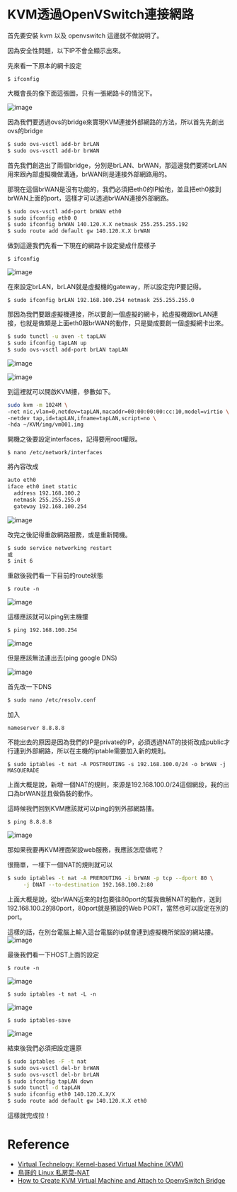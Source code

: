 # KVM透過OpenVSwitch連接網路
首先要安裝 kvm 以及 openvswitch 這邊就不做說明了。

因為安全性問題，以下IP不會全顯示出來。

先來看一下原本的網卡設定 

    $ ifconfig

大概會長的像下面這張圖，只有一張網路卡的情況下。 

![image](http://aven725.github.io/image/KVM/Selection_001.png) 

因為我們要透過ovs的bridge來實現KVM連接外部網路的方法，所以首先先創出ovs的bridge
```sh
$ sudo ovs-vsctl add-br brLAN
$ sudo ovs-vsctl add-br brWAN
```
首先我們創造出了兩個bridge，分別是brLAN、brWAN，那這邊我們要將brLAN用來跟內部虛擬機做溝通，brWAN則是連接外部網路用的。 

那現在這個brWAN是沒有功能的，我們必須把eth0的IP給他，並且把eth0接到brWAN上面的port，這樣才可以透過brWAN連接外部網路。
```sh
$ sudo ovs-vsctl add-port brWAN eth0
$ sudo ifconfig eth0 0
$ sudo ifconfig brWAN 140.120.X.X netmask 255.255.255.192
$ sudo route add default gw 140.120.X.X brWAN
```
做到這邊我們先看一下現在的網路卡設定變成什麼樣子

    $ ifconfig

![image](http://aven725.github.io/image/KVM/Selection_002.png) 

在來設定brLAN，brLAN就是虛擬機的gateway，所以設定完IP要記得。

    $ sudo ifconfig brLAN 192.168.100.254 netmask 255.255.255.0
    
那因為我們要跟虛擬機連接，所以要創一個虛擬的網卡，給虛擬機跟brLAN連接，也就是做類是上面eth0跟brWAN的動作，只是變成要創一個虛擬網卡出來。
```sh
$ sudo tunctl -u aven -t tapLAN
$ sudo ifconfig tapLAN up
$ sudo ovs-vsctl add-port brLAN tapLAN
```
![image](http://aven725.github.io/image/KVM/Selection_004.png) 

![image](http://aven725.github.io/image/KVM/Selection_005.png) 

到這裡就可以開啟KVM摟，參數如下。
```sh
sudo kvm -m 1024M \
-net nic,vlan=0,netdev=tapLAN,macaddr=00:00:00:00:cc:10,model=virtio \
-netdev tap,id=tapLAN,ifname=tapLAN,script=no \
-hda ~/KVM/img/vm001.img
```

開機之後要設定interfaces，記得要用root權限。

    $ nano /etc/network/interfaces

將內容改成
```sh
auto eth0
iface eth0 inet static
  address 192.168.100.2
  netmask 255.255.255.0
  gateway 192.168.100.254
```
![image](http://aven725.github.io/image/KVM/Selection_006.png)

改完之後記得重啟網路服務，或是重新開機。
```sh
$ sudo service networking restart
或
$ init 6
```
重啟後我們看一下目前的route狀態

    $ route -n
![image](http://aven725.github.io/image/KVM/Selection_010.png) 

這樣應該就可以ping到主機摟

    $ ping 192.168.100.254
	
![image](http://aven725.github.io/image/KVM/Selection_007.png) 

但是應該無法連出去(ping google DNS) 

![image](http://aven725.github.io/image/KVM/Selection_008.png) 

首先改一下DNS
```sh
$ sudo nano /etc/resolv.conf
```
加入
    
    nameserver 8.8.8.8

不能出去的原因是因為我們的IP是private的IP，必須透過NAT的技術改成public才行連到外部網路，所以在主機的iptable需要加入新的規則。

    $ sudo iptables -t nat -A POSTROUTING -s 192.168.100.0/24 -o brWAN -j MASQUERADE
上面大概是說，新增一個NAT的規則，來源是192.168.100.0/24這個網段，我的出口為brWAN並且做偽裝的動作。

這時候我們回到KVM應該就可以ping的到外部網路摟。

    $ ping 8.8.8.8
    
![image](http://aven725.github.io/image/KVM/Selection_009.png) 

那如果我要再KVM裡面架設web服務，我應該怎麼做呢？

很簡單，一樣下一個NAT的規則就可以
```sh
$ sudo iptables -t nat -A PREROUTING -i brWAN -p tcp --dport 80 \
     -j DNAT --to-destination 192.168.100.2:80
```

上面大概是說，從brWAN近來的封包要往80port的幫我做解NAT的動作，送到192.168.100.2的80port，80port就是預設的Web PORT，當然也可以設定在別的port。

這樣的話，在別台電腦上輸入這台電腦的ip就會連到虛擬機所架設的網站摟。
![image](http://aven725.github.io/image/KVM/apache2.png) 

最後我們看一下HOST上面的設定

    $ route -n
    
![image](http://aven725.github.io/image/KVM/Selection_011.png) 

    $ sudo iptables -t nat -L -n

![image](http://aven725.github.io/image/KVM/Selection_012.png)  

    $ sudo iptables-save

![image](http://aven725.github.io/image/KVM/Selection_013.png) 

結束後我們必須把設定還原
```sh
$ sudo iptables -F -t nat
$ sudo ovs-vsctl del-br brWAN
$ sudo ovs-vsctl del-br brLAN
$ sudo ifconfig tapLAN down
$ sudo tunctl -d tapLAN
$ sudo ifconfig eth0 140.120.X.X/X
$ sudo route add default gw 140.120.X.X eth0
```

這樣就完成拉！

# Reference
* [Virtual Technelogy: Kernel-based Virtual Machine (KVM)](http://www.cs.nchu.edu.tw/~snmlab/CloudMgnt201409/Lab1.html)
* [鳥哥的 Linux 私房菜-NAT](http://linux.vbird.org/linux_server/0250simple_firewall.php#nat)
* [How to Create KVM Virtual Machine and Attach to OpenvSwitch Bridge](https://www.youtube.com/watch?v=Gud2GoI-W_w)